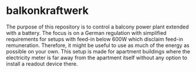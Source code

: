 # balkonkraftwerk
The purpose of this repository is to control a balcony power plant extended with a battery. 
The focus is on a German regulation with simplified requirements for setups with feed-in below 600W which disclaim feed-in remuneration. 
Therefore, it might be useful to use as much of the energy as possible on your own. 
This setup is made for apartment buildings where the electricity meter is far away from the apartment itself without any option to install a readout device there.
